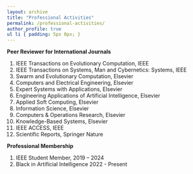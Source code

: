 ```yaml
---
layout: archive
title: "Professional Activities"
permalink: /professional-activities/
author_profile: true
ul li { padding: 5px 0px; }
---
```


<!---
**Editor**
your comment goes here
and here
<ol>
<li>Guest Editor, <a href="https://www.mdpi.com/journal/symmetry/special_issues/GQ0I7QR7LQ">Symmetry in Evolutionary Computation and Reinforcement Learning</a>, Symmetry</li>
<li> Guest Editor, <a href="https://www.sciencedirect.com/journal/swarm-and-evolutionary-computation/about/call-for-papers#integration-method-of-reinforcement-learning-and-evolutionary-algorithm-approaches-and-applications">Integration Method of Reinforcement Learning and Evolutionary Algorithm: Approaches and Applications</a>, Swarm and Evolutionary Computation </li>
<li>Associate Editor, <a href="https://www.springer.com/journal/12008/editors"> International Journal on Interactive Design and Manufacturing</a> </li>
<li>Associate Editor, <a href="https://zealpress.com/jms/index.php/ijrat/about/editorialTeam">International Journal of Robotics and Automation Technology</a></li>
<li> Editorial Board Member, <a href="http://www.ecice06.com/CN/news/news6495.shtml"> Computer Engineering (Chinese Journal)</a></li>
<li> Guest Editor, <a href="https://www.frontiersin.org/research-topics/49193/application-of-intelligent-planning-algorithms-in-future-generation-satellite-systems">Application of Intelligent Planning Algorithms in Future Generation Satellite Systems</a>, Frontiers in Space Technologies </li>
</ol>
-->



<!---
**Conference Organisation** 
<ol>
<li> Editor, <a href="https://www.ammsamath.com/committee/"> 3rd International Conference on Applied Mathematics, Modelling and Statistics Application (AMMSA 2023) </a>, 2023 </li>	
<li>  Publicity Chair, <a href="https://www.ccicsconf.com/index/singer/category_id/58.html"> International Conference on Computational Intelligence and Communication System</a>, 2023</li>
</ol>
-->


**Peer Reviewer for International Journals**
<ol>
<li> IEEE Transactions on Evolutionary Computation, IEEE</li>
<li> IEEE Transactions on Systems, Man and Cybernetics: Systems, IEEE</li>
<li> Swarm and Evolutionary Computation, Elsevier </li>
<li> Computers and Electrical Engineering, Elsevier</li>
<li> Expert Systems with Applications, Elsevier</li>
<li> Engineering Applications of Artificial Intelligence, Elsevier</li>
<li> Applied Soft Computing, Elsevier</li>
<li> Information Science, Elsevier</li>
<li> Computers & Operations Research, Elsevier</li>
<li> Knowledge-Based Systems, Elsevier</li>
<li> IEEE ACCESS, IEEE</li>
<li> Scientific Reports, Springer Nature</li>

</ol>

<!---
**Program Committee Member for International Conferences**
<ol>
<li>IEEE International Joint Conference on Neural Networks (IJCNN), 2024</li>
<li>IEEE International Conference in Data Mining (ICDM), 2022, 2023 </li>
<li>IEEE Congress on Evolutionary Computation (CEC), 2023, 2024 </li>
<li>International Workshop on the Bees Algorithm and its Applications (BAA), 2023 </li>
<li>IEEE International Conference in Data Mining (ICDM), 2023 </li>
</ol>
-->

**Professional Membership**
<ol>
<li> IEEE Student Member, 2019 – 2024 </li>
<li> Black in Artificial Intelligence 2022 - Present </li>
</ol>
